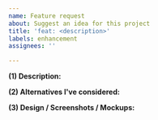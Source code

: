 ```yaml
---
name: Feature request
about: Suggest an idea for this project
title: 'feat: <description>'
labels: enhancement
assignees: ''

---
```


**(1) Description:**
<!-- A clear and concise description of what you want to happen and how it benefits the projects. -->

**(2) Alternatives I've considered:**
<!-- A clear and concise description of any alternative solutions or features you've considered. -->

**(3) Design / Screenshots / Mockups:**
<!-- Any other context or screenshots about the feature request. -->

